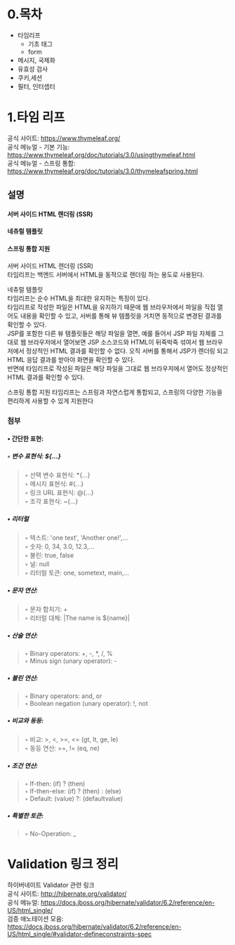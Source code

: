 # 0.목차  
  - 타임리프
      - 기초 태그
      - form
  - 메시지, 국제화 
  - 유효성 검사
  - 쿠키,세션
  - 필터, 인터셉터
# 1.타임 리프
공식 사이트: https://www.thymeleaf.org/  
공식 메뉴얼 - 기본 기능: https://www.thymeleaf.org/doc/tutorials/3.0/usingthymeleaf.html  
공식 메뉴얼 - 스프링 통합: https://www.thymeleaf.org/doc/tutorials/3.0/thymeleafspring.html  

## 설명
#### 서버 사이드 HTML 렌더링 (SSR)  
#### 네츄럴 템플릿  
#### 스프링 통합 지원  
  
서버 사이드 HTML 렌더링 (SSR)  
타임리프는 백엔드 서버에서 HTML을 동적으로 렌더링 하는 용도로 사용된다.  
  
네츄럴 템플릿  
타임리프는 순수 HTML을 최대한 유지하는 특징이 있다.  
타임리프로 작성한 파일은 HTML을 유지하기 때문에 웹 브라우저에서 파일을 직접 열어도 내용을 확인할
수 있고, 서버를 통해 뷰 템플릿을 거치면 동적으로 변경된 결과를 확인할 수 있다.  
JSP를 포함한 다른 뷰 템플릿들은 해당 파일을 열면, 예를 들어서 JSP 파일 자체를 그대로 웹 브라우저에서
열어보면 JSP 소스코드와 HTML이 뒤죽박죽 섞여서 웹 브라우저에서 정상적인 HTML 결과를 확인할 수
없다.   오직 서버를 통해서 JSP가 렌더링 되고 HTML 응답 결과를 받아야 화면을 확인할 수 있다.  
반면에 타임리프로 작성된 파일은 해당 파일을 그대로 웹 브라우저에서 열어도 정상적인 HTML 결과를
확인할 수 있다.  
  
스프링 통합 지원
타임리프는 스프링과 자연스럽게 통합되고, 스프링의 다양한 기능을 편리하게 사용할 수 있게 지원한다
  
### 첨부
#### • 간단한 표현:  
##### ◦ 변수 표현식: ${...}  
> ◦ 선택 변수 표현식: *{...}  
 ◦ 메시지 표현식: #{...}  
 ◦ 링크 URL 표현식: @{...}  
 ◦ 조각 표현식: ~{...}  
##### • 리터럴  
> ◦ 텍스트: 'one text', 'Another one!',…  
 ◦ 숫자: 0, 34, 3.0, 12.3,…  
 ◦ 불린: true, false  
 ◦ 널: null  
 ◦ 리터럴 토큰: one, sometext, main,…  
##### • 문자 연산:  
> ◦ 문자 합치기: +  
 ◦ 리터럴 대체: |The name is ${name}|  
##### • 산술 연산:  
> ◦ Binary operators: +, -, *, /, %  
 ◦ Minus sign (unary operator): -  
##### • 불린 연산:  
> ◦ Binary operators: and, or  
 ◦ Boolean negation (unary operator): !, not  
##### • 비교와 동등:  
> ◦ 비교: >, <, >=, <= (gt, lt, ge, le)  
 ◦ 동등 연산: ==, != (eq, ne)  
##### • 조건 연산:  
> ◦ If-then: (if) ? (then)  
 ◦ If-then-else: (if) ? (then) : (else)  
 ◦ Default: (value) ?: (defaultvalue)  
##### • 특별한 토큰:  
> ◦ No-Operation: _    
  

# Validation 링크 정리
하이버네이트 Validator 관련 링크  
공식 사이트: http://hibernate.org/validator/  
공식 메뉴얼: https://docs.jboss.org/hibernate/validator/6.2/reference/en-US/html_single/  
검증 애노테이션 모음: https://docs.jboss.org/hibernate/validator/6.2/reference/en-US/html_single/#validator-defineconstraints-spec
